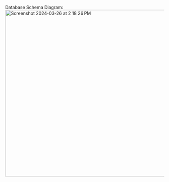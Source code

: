 Database Schema Diagram:
<img width="529" alt="Screenshot 2024-03-26 at 2 18 26 PM" src="https://github.com/wallacebilly1/relational_rails/assets/155924313/6787d0ac-0a94-4a81-92e9-676904e038e3">
